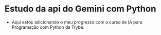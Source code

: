 # Estudo da api do Gemini com Python
- Aqui estou adicionando o meu progresso com o curso de IA para Programação com Python da Trybe.

